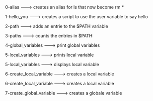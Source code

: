 
0-alias ---> creates an alias for ls that now become rm *


1-hello_you ---> creates a script to use the user variable to say hello


2-path ---> adds an entrie to the $PATH variable


3-paths ---> counts the entries in $PATH


4-global_variables ---> print global variables


5-local_variables ---> prints local variable


5-local_variables ---> displays local variable


6-create_local_variable ---> creates a local variable


6-create_local_variable ---> creates a local variable


7-create_global_variable ---> creates a globale variable

